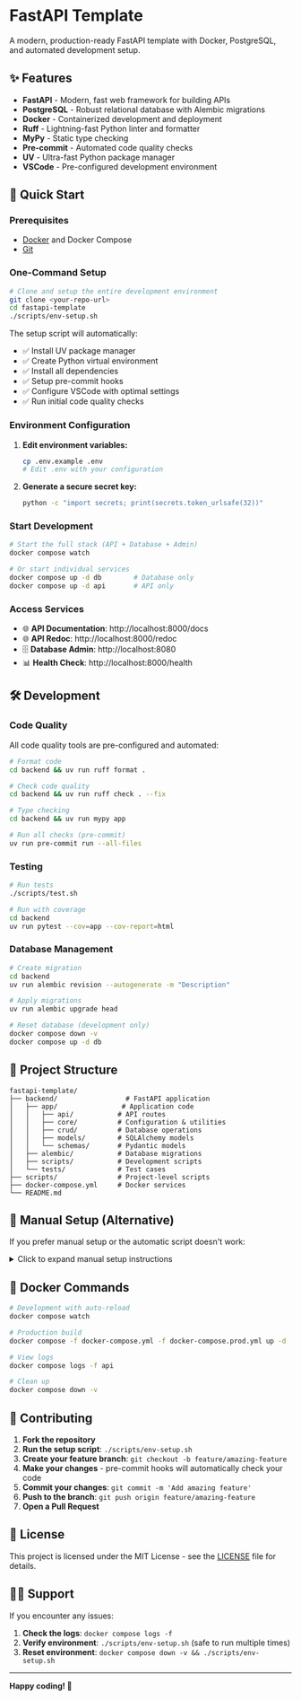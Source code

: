 # FastAPI Template

A modern, production-ready FastAPI template with Docker, PostgreSQL, and automated development setup.

## ✨ Features

- **FastAPI** - Modern, fast web framework for building APIs
- **PostgreSQL** - Robust relational database with Alembic migrations
- **Docker** - Containerized development and deployment
- **Ruff** - Lightning-fast Python linter and formatter
- **MyPy** - Static type checking
- **Pre-commit** - Automated code quality checks
- **UV** - Ultra-fast Python package manager
- **VSCode** - Pre-configured development environment

## 🚀 Quick Start

### Prerequisites

- [Docker](https://docs.docker.com/get-docker/) and Docker Compose
- [Git](https://git-scm.com/downloads)

### One-Command Setup

```bash
# Clone and setup the entire development environment
git clone <your-repo-url>
cd fastapi-template
./scripts/env-setup.sh
```

The setup script will automatically:
- ✅ Install UV package manager
- ✅ Create Python virtual environment
- ✅ Install all dependencies
- ✅ Setup pre-commit hooks
- ✅ Configure VSCode with optimal settings
- ✅ Run initial code quality checks

### Environment Configuration

1. **Edit environment variables:**
   ```bash
   cp .env.example .env
   # Edit .env with your configuration
   ```

2. **Generate a secure secret key:**
   ```bash
   python -c "import secrets; print(secrets.token_urlsafe(32))"
   ```

### Start Development

```bash
# Start the full stack (API + Database + Admin)
docker compose watch

# Or start individual services
docker compose up -d db        # Database only
docker compose up -d api       # API only
```

### Access Services

- 🌐 **API Documentation**: http://localhost:8000/docs
- 🌐 **API Redoc**: http://localhost:8000/redoc
- 🗄️ **Database Admin**: http://localhost:8080
- 📊 **Health Check**: http://localhost:8000/health

## 🛠️ Development

### Code Quality

All code quality tools are pre-configured and automated:

```bash
# Format code
cd backend && uv run ruff format .

# Check code quality
cd backend && uv run ruff check . --fix

# Type checking
cd backend && uv run mypy app

# Run all checks (pre-commit)
uv run pre-commit run --all-files
```

### Testing

```bash
# Run tests
./scripts/test.sh

# Run with coverage
cd backend
uv run pytest --cov=app --cov-report=html
```

### Database Management

```bash
# Create migration
cd backend
uv run alembic revision --autogenerate -m "Description"

# Apply migrations
uv run alembic upgrade head

# Reset database (development only)
docker compose down -v
docker compose up -d db
```

## 📁 Project Structure

```
fastapi-template/
├── backend/                 # FastAPI application
│   ├── app/                # Application code
│   │   ├── api/           # API routes
│   │   ├── core/          # Configuration & utilities
│   │   ├── crud/          # Database operations
│   │   ├── models/        # SQLAlchemy models
│   │   └── schemas/       # Pydantic models
│   ├── alembic/           # Database migrations
│   ├── scripts/           # Development scripts
│   └── tests/             # Test cases
├── scripts/               # Project-level scripts
├── docker-compose.yml     # Docker services
└── README.md
```

## 🔧 Manual Setup (Alternative)

If you prefer manual setup or the automatic script doesn't work:

<details>
<summary>Click to expand manual setup instructions</summary>

### 1. Install Dependencies

```bash
# Install UV
curl -LsSf https://astral.sh/uv/install.sh | sh

# Setup backend
cd backend
uv sync
```

### 2. Setup Pre-commit

```bash
uv run pre-commit install
```

### 3. Configure VSCode

Install recommended extensions:
- Python
- Pylance
- Ruff
- MyPy Type Checker
- Docker
- REST Client

### 4. Environment Variables

```bash
cp .env.example .env
# Edit .env file with your settings
```

</details>

## 🐳 Docker Commands

```bash
# Development with auto-reload
docker compose watch

# Production build
docker compose -f docker-compose.yml -f docker-compose.prod.yml up -d

# View logs
docker compose logs -f api

# Clean up
docker compose down -v
```

## 🤝 Contributing

1. **Fork the repository**
2. **Run the setup script**: `./scripts/env-setup.sh`
3. **Create your feature branch**: `git checkout -b feature/amazing-feature`
4. **Make your changes** - pre-commit hooks will automatically check your code
5. **Commit your changes**: `git commit -m 'Add amazing feature'`
6. **Push to the branch**: `git push origin feature/amazing-feature`
7. **Open a Pull Request**

## 📝 License

This project is licensed under the MIT License - see the [LICENSE](LICENSE) file for details.

## 🙋‍♂️ Support

If you encounter any issues:

1. **Check the logs**: `docker compose logs -f`
2. **Verify environment**: `./scripts/env-setup.sh` (safe to run multiple times)
3. **Reset environment**: `docker compose down -v && ./scripts/env-setup.sh`

---

**Happy coding! 🚀**
